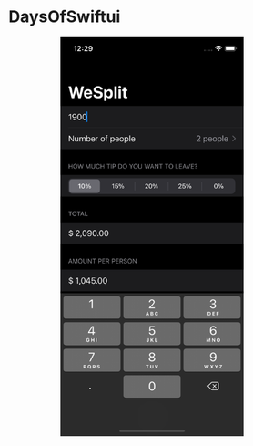 # DaysOfSwiftui
<p style="text-align:center;">
<img src="screenshots/img_p1.png" height= "700"> 
</p>
